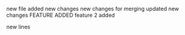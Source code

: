 new file added
new changes
new changes for merging
updated new changes
FEATURE ADDED
feature 2 added

new lines

